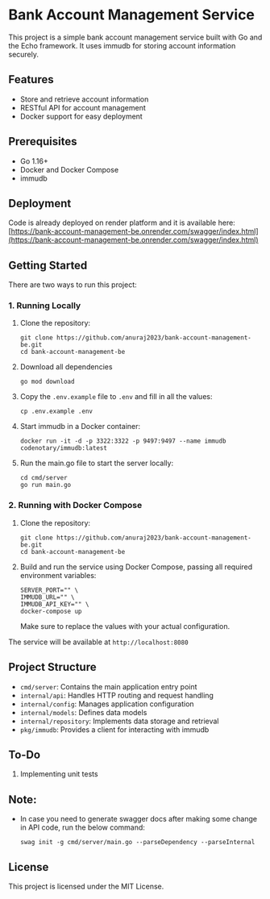 # Bank Account Management Service

This project is a simple bank account management service built with Go and the Echo framework. It uses immudb for storing account information securely.

## Features

- Store and retrieve account information
- RESTful API for account management
- Docker support for easy deployment

## Prerequisites

- Go 1.16+
- Docker and Docker Compose
- immudb

## Deployment

Code is already deployed on render platform and it is available here:  
[https://bank-account-management-be.onrender.com/swagger/index.html](https://bank-account-management-be.onrender.com/swagger/index.html)

## Getting Started

There are two ways to run this project:

### 1. Running Locally

1. Clone the repository:
   ```
   git clone https://github.com/anuraj2023/bank-account-management-be.git
   cd bank-account-management-be
   ```

2. Download all dependencies
   ```
   go mod download
   ```

3. Copy the `.env.example` file to `.env` and fill in all the values:
   ```
   cp .env.example .env
   ```

4. Start immudb in a Docker container:
   ```
   docker run -it -d -p 3322:3322 -p 9497:9497 --name immudb codenotary/immudb:latest
   ```

5. Run the main.go file to start the server locally:
   ```
   cd cmd/server
   go run main.go
   ```

### 2. Running with Docker Compose

1. Clone the repository:
   ```
   git clone https://github.com/anuraj2023/bank-account-management-be.git
   cd bank-account-management-be
   ```

2. Build and run the service using Docker Compose, passing all required environment variables:
   ```
   SERVER_PORT="" \
   IMMUDB_URL="" \
   IMMUDB_API_KEY="" \
   docker-compose up
   ```
   Make sure to replace the values with your actual configuration.

The service will be available at `http://localhost:8080`

## Project Structure

- `cmd/server`: Contains the main application entry point
- `internal/api`: Handles HTTP routing and request handling
- `internal/config`: Manages application configuration
- `internal/models`: Defines data models
- `internal/repository`: Implements data storage and retrieval
- `pkg/immudb`: Provides a client for interacting with immudb

## To-Do

1. Implementing unit tests

## Note:

- In case you need to generate swagger docs after making some change in API code, run the below command:
   ```
   swag init -g cmd/server/main.go --parseDependency --parseInternal
   ```

## License

This project is licensed under the MIT License.